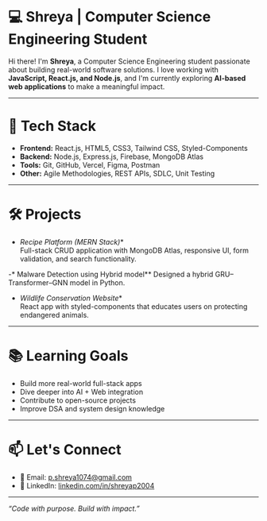 # 💻 Shreya | Computer Science Engineering Student

Hi there! I'm **Shreya**, a Computer Science Engineering student passionate about building real-world software solutions. I love working with **JavaScript, React.js, and Node.js**, and I'm currently exploring **AI-based web applications** to make a meaningful impact.

---

# 🚀 Tech Stack

- **Frontend:** React.js, HTML5, CSS3, Tailwind CSS, Styled-Components  
- **Backend:** Node.js, Express.js, Firebase, MongoDB Atlas  
- **Tools:** Git, GitHub, Vercel, Figma, Postman  
- **Other:** Agile Methodologies, REST APIs, SDLC, Unit Testing  

---

# 🛠️ Projects

- *Recipe Platform (MERN Stack)**  
  Full-stack CRUD application with MongoDB Atlas, responsive UI, form validation, and search functionality.
  
-* Malware Detection using Hybrid model**
	Designed a hybrid GRU–Transformer–GNN model in Python.


- *Wildlife Conservation Website**  
  React app with styled-components that educates users on protecting endangered animals.

---

# 📚 Learning Goals

- Build more real-world full-stack apps  
- Dive deeper into AI + Web integration  
- Contribute to open-source projects  
- Improve DSA and system design knowledge  

---

# 📫 Let's Connect

- 📧 Email: [p.shreya1074@gmail.com](mailto:p.shreya1074@gmail.com)  
- 💼 LinkedIn: [linkedin.com/in/shreyap2004](https://linkedin.com/in/shreyap2004)  


---

_“Code with purpose. Build with impact.”_

